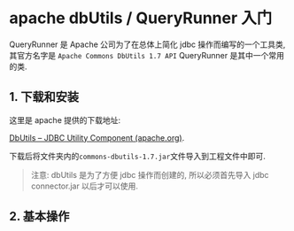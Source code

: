 # apache dbUtils / QueryRunner 入门

QueryRunner 是 Apache 公司为了在总体上简化 jdbc 操作而编写的一个工具类, 其官方名字是 `Apache Commons DbUtils 1.7 API` QueryRunner 是其中一个常用的类.

## 1. 下载和安装

这里是 apache 提供的下载地址:

[DbUtils – JDBC Utility Component (apache.org)](https://commons.apache.org/proper/commons-dbutils/).

下载后将文件夹内的`commons-dbutils-1.7.jar`文件导入到工程文件中即可.

>   注意: dbUtils 是为了方便 jdbc 操作而创建的, 所以必须首先导入 jdbc connector.jar 以后才可以使用.

## 2. 基本操作


